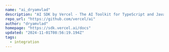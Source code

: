 ```yaml
---
name: "ai_dryamvlad"
description: "AI SDK by Vercel - The AI Toolkit for TypeScript and JavaScript"
repo_url: "https://github.com/vercel/ai"
author: "dryamvlad"
homepage: "https://sdk.vercel.ai/docs"
updated: "2024-11-01T08:56:19.194Z"
tags: 
  - integration
---
```

